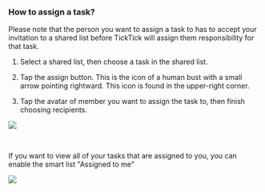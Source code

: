 ### How to assign a task?

Please note that the person you want to assign a task to has to accept your invitation to a shared list before TickTick will assign them responsibility for that task.

1. Select a shared list, then choose a task in the shared list.

2. Tap the assign button. This is the icon of a human bust with a small arrow pointing rightward. This icon is found in the upper-right corner.

3. Tap the avatar of member you want to assign the task to, then finish choosing recipients.

![](../../../images/ticktick-ios-app/task/4.3.14.1.png)

<br />

If you want to view all of your tasks that are assigned to you, you can enable the smart list "Assigned to me"

![](../../../images/ticktick-ios-app/task/4.3.14.2.png)

